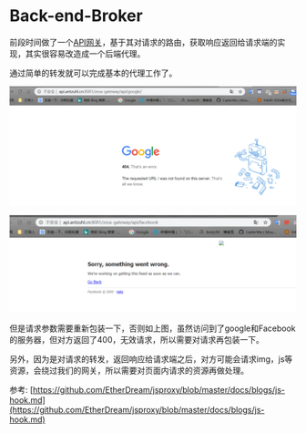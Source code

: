 # Back-end-Broker

前段时间做了一个[API网关](https://github.com/CasterWx/Zeus)，基于其对请求的路由，获取响应返回给请求端的实现，其实很容易改造成一个后端代理。

通过简单的转发就可以完成基本的代理工作了。

![1](https://raw.githubusercontent.com/CasterWx/gitpics/master/img/20200416203856.png)

![2](https://raw.githubusercontent.com/CasterWx/gitpics/master/img/20200416203912.png)

但是请求参数需要重新包装一下，否则如上图，虽然访问到了google和Facebook的服务器，但对方返回了400，无效请求，所以需要对请求再包装一下。

另外，因为是对请求的转发，返回响应给请求端之后，对方可能会请求img，js等资源，会绕过我们的网关，所以需要对页面内请求的资源再做处理。

参考: [https://github.com/EtherDream/jsproxy/blob/master/docs/blogs/js-hook.md](https://github.com/EtherDream/jsproxy/blob/master/docs/blogs/js-hook.md)